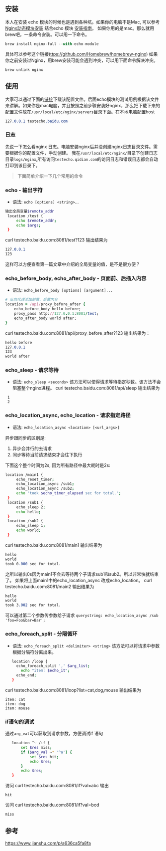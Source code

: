 ## 安装

本人在安装 echo 模块的时候也是遇到各种坑。如果你的电脑不是Mac, 可以参考[Nginx动态模块安装](https://link.jianshu.com?t=https://www.nginx.com/blog/compiling-dynamic-modules-nginx-plus/) 结合echo 模块 [安装指南](https://link.jianshu.com?t=https://github.com/openresty/echo-nginx-module)。
 如果你用的是mac。那么就用brew吧，一条命令安装。可以用一下命令。



```jsx
brew install nginx-full --with-echo-module
```

具体可以参考这个链接([ttps://github.com/Homebrew/homebrew-nginx](https://link.jianshu.com?t=ttps://github.com/Homebrew/homebrew-nginx))
 如果你之前安装过Nginx，用brew安装可能会遇到冲突，可以用下面命令解决冲突。



```undefined
brew unlink nginx
```

## 使用

大家可以通过下面的[链接](https://link.jianshu.com?t=http://oa2xnsbj0.bkt.clouddn.com/testecho.baidu.com.conf)下载该配置文件。后面echo模块的测试用例根据该文件来讲解。如果你是mac电脑，并且按照之前步骤安装好nginx，那么把下载下来的配置文件放在`/usr/local/etc/nginx/servers`目录下面。在本地电脑配置host



```css
127.0.0.1 testecho.baidu.com
```

### 日志

先说一下怎么看nginx 日志。电脑安装nginx后并没创建nginx日志目录文件。需要根据你的配置文件，手动创建。 我在`/usr/local/etc/nginx/`目录下创建日志目录`logs/nginx`,所有访问`testecho.qidian.com`的访问日志和错误日志都会自动打印到该目录下。

> 下面简单介绍一下几个常用的命令

### echo - 输出字符

- 语法: `echo [options] <string>`...



```bash
输出全局变量$remote_addr
 location /test {
     echo $remote_addr;
     echo $args;
 }
```

curl  testecho.baidu.com:8081/test?123
 输出结果为



```css
127.0.0.1
123
```

这样可以方便查看第一篇文章中介绍的全局变量的值，是不是很方便？

### echo_before_body, echo_after_body - 页面前、后插入内容

- 语法: `echo_before_body [options] [argument]...`



```ruby
# 反向代理添加前置、后置内容
location = /api/proxy_before_after {
    echo_before_body hello before;
    proxy_pass http://127.0.0.1:8081/test;
    echo_after_body world after;
}
```

curl  testecho.baidu.com:8081/api/proxy_before_after?123
 输出结果为：



```css
hello before
127.0.0.1
123
world after
```

### echo_sleep - 请求等待

- 语法: `echo_sleep <seconds>`
   该方法可以使得请求等待指定秒数。该方法不会阻塞整个nginx进程。
   curl  testecho.baidu.com:8081/api/sleep
   输出结果为



```undefined
 1
 2
```

### echo_location_async, echo_location - 请求指定路径

- 语法: `echo_location_async <location> [<url_args>]`

异步跟同步的区别是:

1. 异步会并行的去请求
2. 同步等待当前请求结束才会往下执行

下面这个整个时间为2s, 因为所有路径中最大耗时是2s:



```bash
location /main1 {
     echo_reset_timer;
     echo_location_async /sub1;
     echo_location_async /sub2;
     echo "took $echo_timer_elapsed sec for total.";
 }
 location /sub1 {
     echo_sleep 2;
     echo hello;
 }
 location /sub2 {
     echo_sleep 1;
     echo world;
 }
```

curl  testecho.baidu.com:8081/main1 输出结果为



```css
hello
world
took 0.000 sec for total.
```

之所以输出0s因为main1不会去等待两个子请求sub1和sub2。所以非常快就结束了。
 如果将上面main1中的echo_location_async 改成echo_location。
 curl  testecho.baidu.com:8081/main2 输出结果为



```css
hello
world
took 3.002 sec for total.
```

可以通过第二个参数传参数给子请求 `querystring: echo_location_async /sub 'foo=Foo&bar=Bar';`

### echo_foreach_split - 分隔循环

- 语法: `echo_foreach_split <delimiter> <string>`
   该方法可以将请求中参数根据分隔符分离出来。



```bash
   location /loop {
     echo_foreach_split ',' $arg_list;
       echo "item: $echo_it";
     echo_end;
   }
```

curl  testecho.baidu.com:8081/loop?list=cat,dog,mouse 输出结果为



```undefined
item: cat
item: dog
item: mouse
```

### if语句的调试

通过`arg_val`可以获取到请求参数，方便调试if 语句



```bash
   location ^~ /if {
       set $res miss;
       if ($arg_val ~* '^a') {
           set $res hit;
           echo $res;
       }
       echo $res;
   }
```

访问 curl testecho.baidu.com:8081/if?val=abc
 输出



```undefined
hit
```

访问 curl testecho.baidu.com:8081/if?val=bcd



```undefined
miss
```

## 参考

https://www.jianshu.com/p/a636ca5fa8fa